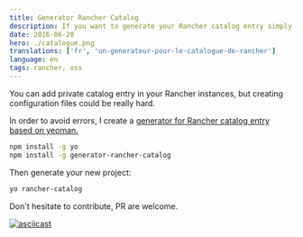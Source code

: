 ```yaml
---
title: Generator Rancher Catalog
description: If you want to generate your Rancher catalog entry simply, this yeoman generator is here for you, so give it a try.
date: 2016-06-20
hero: ./catalogue.png
translations: ['fr', 'un-generateur-pour-le-catalogue-de-rancher']
language: en
tags: rancher, oss
---
```


You can add private catalog entry in your Rancher instances, but creating
configuration files could be really hard.

In order to avoid errors, I create a [generator for Rancher catalog entry based on
yeoman.](https://github.com/Slashgear/generator-rancher-catalog)

```bash
npm install -g yo
npm install -g generator-rancher-catalog
```

Then generate your new project:

```bash
yo rancher-catalog
```

Don't hesitate to contribute, PR are welcome.

[![asciicast](https://asciinema.org/a/644asuhwcljfkzm3j4g9j6qsg.png)](https://asciinema.org/a/644asuhwcljfkzm3j4g9j6qsg)
